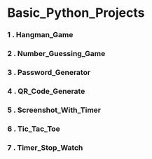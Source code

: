 # Basic_Python_Projects

<h3>1 . Hangman_Game </h3>

<h3>2 . Number_Guessing_Game</h3>

<h3>3 . Password_Generator</h3>

<h3>4 . QR_Code_Generate</h3>

<h3>5 . Screenshot_With_Timer</h3>

<h3>6 . Tic_Tac_Toe</h3>

<h3>7 . Timer_Stop_Watch</h3>
